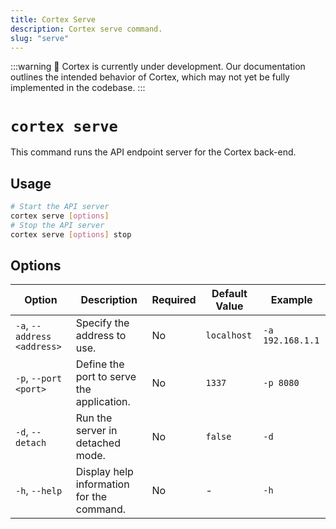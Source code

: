 ```yaml
---
title: Cortex Serve
description: Cortex serve command.
slug: "serve"
---
```


:::warning
🚧 Cortex is currently under development. Our documentation outlines the intended behavior of Cortex, which may not yet be fully implemented in the codebase.
:::

# `cortex serve`

This command runs the API endpoint server for the Cortex back-end.



## Usage

```bash
# Start the API server
cortex serve [options]
# Stop the API server
cortex serve [options] stop
```

## Options

| Option                     | Description                               | Required | Default Value | Example                |
|----------------------------|-------------------------------------------|----------|---------------|------------------------|
| `-a`, `--address <address>`  | Specify the address to use.               | No       | `localhost`   | `-a 192.168.1.1`|
| `-p`, `--port <port>`        | Define the port to serve the application. | No       | `1337`        | `-p 8080`          |
| `-d`, `--detach`             | Run the server in detached mode.          | No       | `false`       | `-d`             |
| `-h`, `--help`               | Display help information for the command. | No       | -             | `-h`               |


